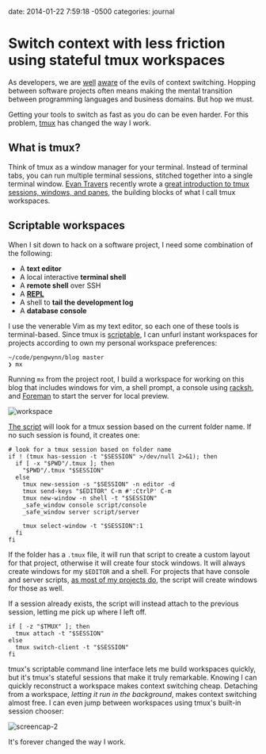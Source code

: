 date: 2014-01-22 7:59:18 -0500
categories: journal

# Switch context with less friction using stateful tmux workspaces

As developers, we are [well][spolsky] [aware][atwood] of the evils of context
switching. Hopping between software projects often means making the mental
transition between programming languages and business domains. But hop we must.

Getting your tools to switch as fast as you do can be even harder. For this problem,
[tmux][] has changed the way I work.

## What is tmux?

Think of tmux as a window manager for your terminal. Instead of terminal tabs,
you can run multiple terminal sessions, stitched together into a single
terminal window. [Evan Travers][] recently wrote a [great introduction to tmux
sessions, windows, and panes][coderwall], the building blocks of what I call
tmux workspaces.

## Scriptable workspaces

When I sit down to hack on a software project, I need some combination of the
following:

* A **text editor**
* A local interactive **terminal shell**
* A **remote shell** over SSH
* A **[REPL][]**
* A shell to **tail the development log**
* A **database console**

I use the venerable Vim as my text editor, so each one of these tools is
terminal-based. Since tmux is [scriptable][], I can unfurl instant workspaces for
projects according to own my personal workspace preferences:

    ~/code/pengwynn/blog master
    ❯ mx

Running `mx` from the project root, I build a workspace for working on this
blog that includes windows for vim, a shell prompt, a console using [racksh][],
and [Foreman][] to start the server for local preview.

![workspace][screencap-1]

[The script][mx] will look for a tmux session based on the current folder name.
If no such session is found, it creates one:

    # look for a tmux session based on folder name
    if ! (tmux has-session -t "$SESSION" >/dev/null 2>&1); then
      if [ -x "$PWD"/.tmux ]; then
        "$PWD"/.tmux "$SESSION"
      else
        tmux new-session -s "$SESSION" -n editor -d
        tmux send-keys "$EDITOR" C-m #':CtrlP' C-m
        tmux new-window -n shell -t "$SESSION"
        _safe_window console script/console
        _safe_window server script/server

        tmux select-window -t "$SESSION":1
      fi
    fi

If the folder has a `.tmux` file, it will run that script to create a custom
layout for that project, otherwise it will create four stock windows. It will
always create windows for my `$EDITOR` and a shell. For projects that have
console and server scripts, [as most of my projects
do][bootstrapping-consistency], the script will create windows for those as well.

If a session already exists, the script will instead attach to the previous
session, letting me pick up where I left off.

    if [ -z "$TMUX" ]; then
      tmux attach -t "$SESSION"
    else
      tmux switch-client -t "$SESSION"
    fi




tmux's scriptable command line interface lets me build workspaces quickly, but
it's tmux's stateful sessions that make it truly remarkable. Knowing I can
quickly reconstruct a workspace makes context switching cheap. Detaching
from a workspace, *letting it run in the background*, makes context switching
almost free. I can even jump between workspaces using tmux's built-in session
chooser:

![screencap-2][]

It's forever changed the way I work.


[spolsky]: http://www.joelonsoftware.com/articles/fog0000000022.html
[atwood]: http://www.codinghorror.com/blog/2006/09/the-multi-tasking-myth.html
[tmux]: http://tmux.sourceforge.net/
[Evan Travers]: https://twitter.com/evantravers
[coderwall]: https://coderwall.com/p/_g2vpq
[REPL]: http://en.wikipedia.org/wiki/Read%E2%80%93eval%E2%80%93print_loop
[scriptable]: http://manpages.ubuntu.com/manpages/precise/man1/tmux.1.html#contenttoc4
[Octokit]: https://github.com/pengwynn/octokit
[guard]: https://github.com/guard/guard
[tmuxinator]: https://github.com/aziz/tmuxinator
[Foreman]: https://github.com/ddollar/foreman
[racksh]: https://github.com/sickill/racksh
[bootstrapping-consistency]: /linked/2013012801/bootstrapping-consistency
[mx]: https://github.com/pengwynn/dotfiles/blob/f575ab8a85fa87e9040a40b4806c6bc6dc8076d7/bin/mx

[screencap-1]: http://cl.ly/image/2V0S2Z0W2i3P/Screen%20Shot%202014-01-22%20at%2008.41.14.png
[screencap-2]: http://cl.ly/image/1M2931471847/Screen%20Shot%202014-01-22%20at%2009.05.17.png
